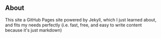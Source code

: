 ## About
This site a GitHub Pages site powered by Jekyll, which I just learned about, and fits my needs perfectly (i.e. fast, free, and easy to write content because it's just markdown)
